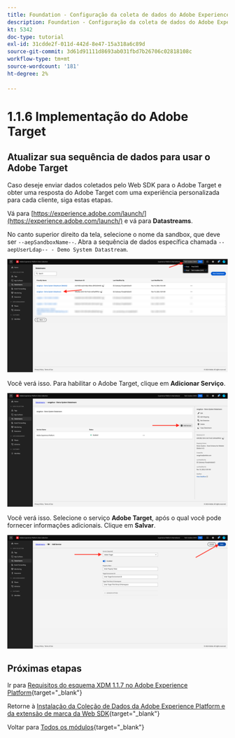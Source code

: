 ```yaml
---
title: Foundation - Configuração da coleta de dados do Adobe Experience Platform e da extensão Web SDK - Implementação do Adobe Target
description: Foundation - Configuração da coleta de dados do Adobe Experience Platform e da extensão Web SDK - Implementação do Adobe Target
kt: 5342
doc-type: tutorial
exl-id: 31cdde2f-011d-442d-8e47-15a318a6c89d
source-git-commit: 3d61d91111d8693ab031fbd7b26706c02818108c
workflow-type: tm+mt
source-wordcount: '181'
ht-degree: 2%

---
```


# 1.1.6 Implementação do Adobe Target

## Atualizar sua sequência de dados para usar o Adobe Target

Caso deseje enviar dados coletados pelo Web SDK para o Adobe Target e obter uma resposta do Adobe Target com uma experiência personalizada para cada cliente, siga estas etapas.

Vá para [https://experience.adobe.com/launch/](https://experience.adobe.com/launch/) e vá para **Datastreams**.

No canto superior direito da tela, selecione o nome da sandbox, que deve ser `--aepSandboxName--`. Abra a sequência de dados específica chamada `--aepUserLdap-- - Demo System Datastream`.

![Clique no ícone Configuração do Edge na navegação à esquerda](./images/edgeconfig1b.png)

Você verá isso. Para habilitar o Adobe Target, clique em **Adicionar Serviço**.

![Depurador da AEP](./images/aa2.png)

Você verá isso. Selecione o serviço **Adobe Target**, após o qual você pode fornecer informações adicionais. Clique em **Salvar**.

![Depurador da AEP](./images/at1.png)

## Próximas etapas

Ir para [Requisitos do esquema XDM 1.1.7 no Adobe Experience Platform](./ex7.md){target="_blank"}

Retorne à [Instalação da Coleção de Dados da Adobe Experience Platform e da extensão de marca da Web SDK](./data-ingestion-launch-web-sdk.md){target="_blank"}

Voltar para [Todos os módulos](./../../../../overview.md){target="_blank"}
